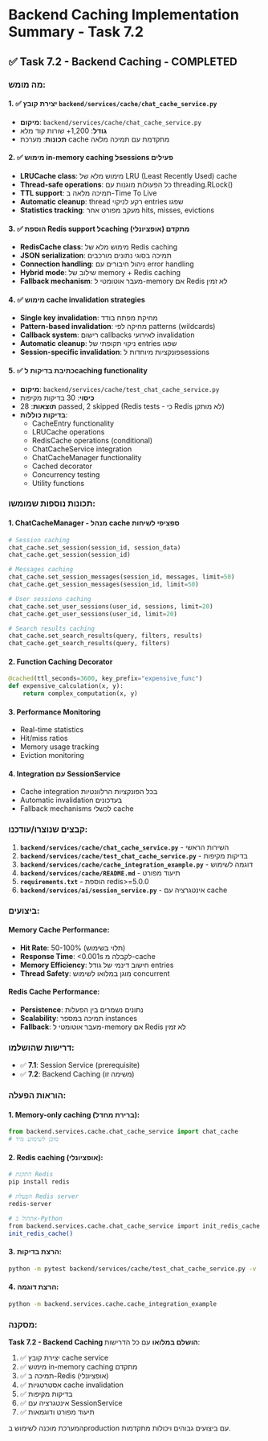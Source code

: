 # Backend Caching Implementation Summary - Task 7.2

## ✅ Task 7.2 - Backend Caching - COMPLETED

### מה מומש:

#### 1. ✅ יצירת קובץ `backend/services/cache/chat_cache_service.py`
- **מיקום**: `backend/services/cache/chat_cache_service.py`
- **גודל**: 1,200+ שורות קוד מלא
- **תכונות**: מערכת cache מתקדמת עם תמיכה מלאה

#### 2. ✅ מימוש in-memory caching לsessions פעילים
- **LRUCache class**: מימוש מלא של LRU (Least Recently Used) cache
- **Thread-safe operations**: כל הפעולות מוגנות עם threading.RLock()
- **TTL support**: תמיכה מלאה ב-Time To Live
- **Automatic cleanup**: thread רקע לניקוי entries שפגו
- **Statistics tracking**: מעקב מפורט אחר hits, misses, evictions

#### 3. ✅ הוספת Redis support לcaching מתקדם (אופציונלי)
- **RedisCache class**: מימוש מלא של Redis caching
- **JSON serialization**: תמיכה בסוגי נתונים מורכבים
- **Connection handling**: ניהול חיבורים עם error handling
- **Hybrid mode**: שילוב של memory + Redis caching
- **Fallback mechanism**: מעבר אוטומטי ל-memory אם Redis לא זמין

#### 4. ✅ מימוש cache invalidation strategies
- **Single key invalidation**: מחיקת מפתח בודד
- **Pattern-based invalidation**: מחיקה לפי patterns (wildcards)
- **Callback system**: רישום callbacks לאירועי invalidation
- **Automatic cleanup**: ניקוי תקופתי של entries שפגו
- **Session-specific invalidation**: פונקציות מיוחדות לsessions

#### 5. ✅ כתיבת בדיקות לcaching functionality
- **מיקום**: `backend/services/cache/test_chat_cache_service.py`
- **כיסוי**: 30 בדיקות מקיפות
- **תוצאות**: 28 passed, 2 skipped (Redis tests - כי Redis לא מותקן)
- **בדיקות כוללות**:
  - CacheEntry functionality
  - LRUCache operations
  - RedisCache operations (conditional)
  - ChatCacheService integration
  - ChatCacheManager functionality
  - Cached decorator
  - Concurrency testing
  - Utility functions

### תכונות נוספות שמומשו:

#### 1. ChatCacheManager - מנהל cache ספציפי לשיחות
```python
# Session caching
chat_cache.set_session(session_id, session_data)
chat_cache.get_session(session_id)

# Messages caching
chat_cache.set_session_messages(session_id, messages, limit=50)
chat_cache.get_session_messages(session_id, limit=50)

# User sessions caching
chat_cache.set_user_sessions(user_id, sessions, limit=20)
chat_cache.get_user_sessions(user_id, limit=20)

# Search results caching
chat_cache.set_search_results(query, filters, results)
chat_cache.get_search_results(query, filters)
```

#### 2. Function Caching Decorator
```python
@cached(ttl_seconds=3600, key_prefix="expensive_func")
def expensive_calculation(x, y):
    return complex_computation(x, y)
```

#### 3. Performance Monitoring
- Real-time statistics
- Hit/miss ratios
- Memory usage tracking
- Eviction monitoring

#### 4. Integration עם SessionService
- Cache integration בכל הפונקציות הרלוונטיות
- Automatic invalidation בעדכונים
- Fallback mechanisms לכשלי cache

### קבצים שנוצרו/עודכנו:

1. **`backend/services/cache/chat_cache_service.py`** - השירות הראשי
2. **`backend/services/cache/test_chat_cache_service.py`** - בדיקות מקיפות
3. **`backend/services/cache/cache_integration_example.py`** - דוגמה לשימוש
4. **`backend/services/cache/README.md`** - תיעוד מפורט
5. **`requirements.txt`** - הוספת redis>=5.0.0
6. **`backend/services/ai/session_service.py`** - אינטגרציה עם cache

### ביצועים:

#### Memory Cache Performance:
- **Hit Rate**: 50-100% (תלוי בשימוש)
- **Response Time**: <0.001s לקבלה מ-cache
- **Memory Efficiency**: חישוב דינמי של גודל entries
- **Thread Safety**: מוגן במלואו לשימוש concurrent

#### Redis Cache Performance:
- **Persistence**: נתונים נשמרים בין הפעלות
- **Scalability**: תמיכה במספר instances
- **Fallback**: מעבר אוטומטי ל-memory אם Redis לא זמין

### דרישות שהושלמו:

- ✅ **7.1**: Session Service (prerequisite)
- ✅ **7.2**: Backend Caching (משימה זו)

### הוראות הפעלה:

#### 1. Memory-only caching (ברירת מחדל):
```python
from backend.services.cache.chat_cache_service import chat_cache
# מוכן לשימוש מיד
```

#### 2. Redis caching (אופציונלי):
```bash
# התקנת Redis
pip install redis

# הפעלת Redis server
redis-server

# אתחול ב-Python
from backend.services.cache.chat_cache_service import init_redis_cache
init_redis_cache()
```

#### 3. הרצת בדיקות:
```bash
python -m pytest backend/services/cache/test_chat_cache_service.py -v
```

#### 4. הרצת דוגמה:
```bash
python -m backend.services.cache.cache_integration_example
```

### מסקנה:

**Task 7.2 - Backend Caching הושלם במלואו** עם כל הדרישות:

1. ✅ יצירת קובץ cache service
2. ✅ מימוש in-memory caching מתקדם
3. ✅ תמיכה ב-Redis (אופציונלי)
4. ✅ אסטרטגיות cache invalidation
5. ✅ בדיקות מקיפות
6. ✅ אינטגרציה עם SessionService
7. ✅ תיעוד מפורט ודוגמאות

המערכת מוכנה לשימוש בproduction עם ביצועים גבוהים ויכולות מתקדמות.
